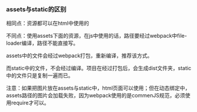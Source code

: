 ### assets与static的区别
相同点：资源都可以在html中使用的

不同点：使用assets下面的资源，在js中使用的话，路径要经过webpack中file-loader编译，路径不能直接写。

assets中的文件会经过webpack打包，重新编译，推荐该方式。

而static中的文件，不会经过编译。项目在经过打包后，会生成dist文件夹，static中的文件只是复制一遍而已。

注意：如果把图片放在assets与static中，html页面可以使用；但在动态绑定中，assets路径的图片会加载失败，因为webpack使用的是commenJS规范，必须使用require才可以。

